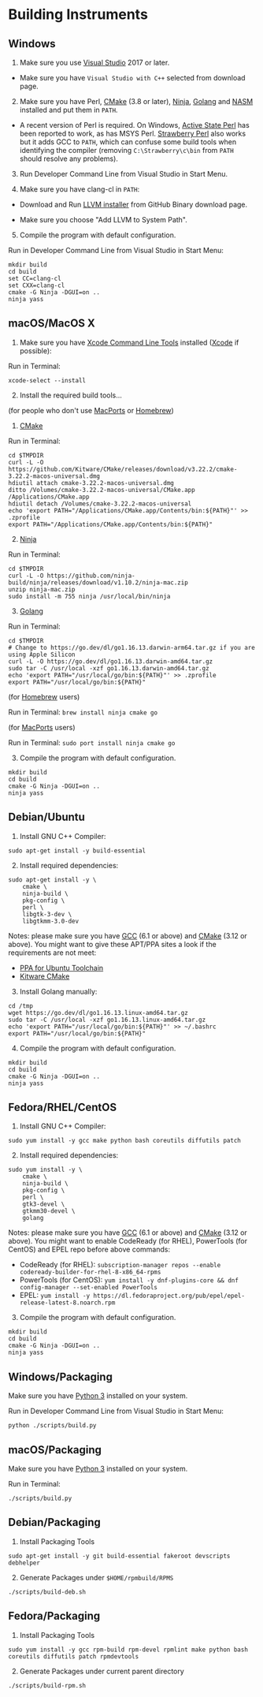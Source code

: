 # Building Instruments

## Windows

1. Make sure you use [Visual Studio][visualstudio] 2017 or later.

  * Make sure you have `Visual Studio with C++` selected from download page.

2. Make sure you have Perl, [CMake] (3.8 or later), [Ninja], [Golang] and [NASM] installed and put them in `PATH`.

  * A recent version of Perl is required.
    On Windows, [Active State Perl](http://www.activestate.com/activeperl/) has been reported to work, as has MSYS Perl.
    [Strawberry Perl](http://strawberryperl.com/) also works but it adds GCC to `PATH`,
    which can confuse some build tools when identifying the compiler
    (removing `C:\Strawberry\c\bin` from `PATH` should resolve any problems).

3. Run Developer Command Line from Visual Studio in Start Menu.

4. Make sure you have clang-cl in `PATH`:

  * Download and Run [LLVM installer][llvm-win64] from GitHub Binary download page.

  * Make sure you choose "Add LLVM to System Path".

5. Compile the program with default configuration.

Run in Developer Command Line from Visual Studio in Start Menu:
```
mkdir build
cd build
set CC=clang-cl
set CXX=clang-cl
cmake -G Ninja -DGUI=on ..
ninja yass
```

## macOS/MacOS X

1. Make sure you have [Xcode Command Line Tools][xcode-commandline] installed ([Xcode] if possible):

Run in Terminal:
```
xcode-select --install
```
2. Install the required build tools...

(for people who don't use [MacPorts] or [Homebrew])

1. [CMake]

Run in Terminal:
```
cd $TMPDIR
curl -L -O https://github.com/Kitware/CMake/releases/download/v3.22.2/cmake-3.22.2-macos-universal.dmg
hdiutil attach cmake-3.22.2-macos-universal.dmg
ditto /Volumes/cmake-3.22.2-macos-universal/CMake.app /Applications/CMake.app
hdiutil detach /Volumes/cmake-3.22.2-macos-universal
echo 'export PATH="/Applications/CMake.app/Contents/bin:${PATH}"' >> .zprofile
export PATH="/Applications/CMake.app/Contents/bin:${PATH}"
```
2. [Ninja]

Run in Terminal:
```
cd $TMPDIR
curl -L -O https://github.com/ninja-build/ninja/releases/download/v1.10.2/ninja-mac.zip
unzip ninja-mac.zip
sudo install -m 755 ninja /usr/local/bin/ninja
```
3. [Golang]

Run in Terminal:
```
cd $TMPDIR
# Change to https://go.dev/dl/go1.16.13.darwin-arm64.tar.gz if you are using Apple Silicon
curl -L -O https://go.dev/dl/go1.16.13.darwin-amd64.tar.gz
sudo tar -C /usr/local -xzf go1.16.13.darwin-amd64.tar.gz
echo 'export PATH="/usr/local/go/bin:${PATH}"' >> .zprofile
export PATH="/usr/local/go/bin:${PATH}"
```

(for [Homebrew] users)

Run in Terminal: ``brew install ninja cmake go``

(for [MacPorts] users)

Run in Terminal: ``sudo port install ninja cmake go``

3. Compile the program with default configuration.
```
mkdir build
cd build
cmake -G Ninja -DGUI=on ..
ninja yass
```


## Debian/Ubuntu
1. Install GNU C++ Compiler:
```
sudo apt-get install -y build-essential
```
2. Install required dependencies:
```
sudo apt-get install -y \
    cmake \
    ninja-build \
    pkg-config \
    perl \
    libgtk-3-dev \
    libgtkmm-3.0-dev
```

Notes: please make sure you have [GCC] (6.1 or above) and [CMake] (3.12 or above).
  You might want to give these APT/PPA sites a look if the requirements are not meet:

* [PPA for Ubuntu Toolchain](https://launchpad.net/~ubuntu-toolchain-r/+archive/ubuntu/test)
* [Kitware CMake](https://apt.kitware.com/)

3. Install Golang manually:
```
cd /tmp
wget https://go.dev/dl/go1.16.13.linux-amd64.tar.gz
sudo tar -C /usr/local -xzf go1.16.13.linux-amd64.tar.gz
echo 'export PATH="/usr/local/go/bin:${PATH}"' >> ~/.bashrc
export PATH="/usr/local/go/bin:${PATH}"
```
4. Compile the program with default configuration.
```
mkdir build
cd build
cmake -G Ninja -DGUI=on ..
ninja yass
```

## Fedora/RHEL/CentOS
1. Install GNU C++ Compiler:
```
sudo yum install -y gcc make python bash coreutils diffutils patch
```
2. Install required dependencies:
```
sudo yum install -y \
    cmake \
    ninja-build \
    pkg-config \
    perl \
    gtk3-devel \
    gtkmm30-devel \
    golang
```

Notes: please make sure you have [GCC] (6.1 or above) and [CMake] (3.12 or above).
  You might want to enable CodeReady (for RHEL), PowerTools (for CentOS) and EPEL repo before above commands:

* CodeReady (for RHEL): `subscription-manager repos --enable codeready-builder-for-rhel-8-x86_64-rpms`
* PowerTools (for CentOS): `yum install -y dnf-plugins-core && dnf config-manager --set-enabled PowerTools`
* EPEL: `yum install -y https://dl.fedoraproject.org/pub/epel/epel-release-latest-8.noarch.rpm`

3. Compile the program with default configuration.
```
mkdir build
cd build
cmake -G Ninja -DGUI=on ..
ninja yass
```


## Windows/Packaging

Make sure you have [Python 3][python-windows] installed on your system.

Run in Developer Command Line from Visual Studio in Start Menu:
```
python ./scripts/build.py
```

## macOS/Packaging

Make sure you have [Python 3][python-macos] installed on your system.

Run in Terminal:
```
./scripts/build.py
```

## Debian/Packaging

1. Install Packaging Tools
```
sudo apt-get install -y git build-essential fakeroot devscripts debhelper
```

2. Generate Packages under `$HOME/rpmbuild/RPMS`
```
./scripts/build-deb.sh
```

## Fedora/Packaging

1. Install Packaging Tools
```
sudo yum install -y gcc rpm-build rpm-devel rpmlint make python bash coreutils diffutils patch rpmdevtools
```

2. Generate Packages under current parent directory
```
./scripts/build-rpm.sh
```

[visualstudio]: https://visualstudio.microsoft.com/downloads/
[Perl]: https://www.perl.org/get.html
[CMake]: https://cmake.org/download/
[Ninja]: https://ninja-build.org/
[Golang]: https://go.dev/dl/
[GCC]: https://gcc.gnu.org/
[NASM]: https://www.nasm.us/
[xcode-commandline]: https://developer.apple.com/download/more/
[Xcode]: https://apps.apple.com/us/app/xcode/id497799835?mt=12
[vcpkg]: https://github.com/microsoft/vcpkg
[MacPorts]: https://www.macports.org/install.php
[HomeBrew]: https://docs.brew.sh/Installation
[python]: https://www.python.org/downloads/
[python-windows]: https://www.python.org/downloads/windows/
[python-macos]: https://www.python.org/downloads/macos/
[llvm-win64]: https://github.com/llvm/llvm-project/releases/download/llvmorg-13.0.1/LLVM-13.0.1-win64.exe

